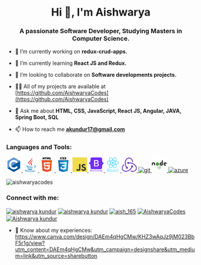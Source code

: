 <h1 align="center">Hi 👋, I'm Aishwarya</h1>
<h3 align="center">A passionate Software Developer, Studying Masters in Computer Science.</h3>

- 🔭 I’m currently working on **redux-crud-apps.**

- 🌱 I’m currently learning **React JS and Redux.**

- 👯 I’m looking to collaborate on **Software developments projects.**

- 👨‍💻 All of my projects are available at [https://github.com/AishwaryaCodes](https://github.com/AishwaryaCodes)

- 💬 Ask me about **HTML, CSS, JavaScript, React JS, Angular, JAVA, Spring Boot, SQL**

- 📫 How to reach me **akundur17@gmail.com**

<h3 align="left">Languages and Tools:</h3>
    <p align="left">
        <a href="https://www.cprogramming.com/" target="_blank">
            <img src="https://raw.githubusercontent.com/devicons/devicon/master/icons/c/c-original.svg" alt="c"
                width="40" height="40" /> </a> <a href="https://www.java.com" target="_blank"> <img
                src="https://raw.githubusercontent.com/devicons/devicon/master/icons/java/java-original.svg" alt="java"
                width="40" height="40" /> </a> <a href="https://www.w3.org/html/" target="_blank"> <img
                src="https://raw.githubusercontent.com/devicons/devicon/master/icons/html5/html5-original-wordmark.svg"
                alt="html5" width="40" height="40" /> </a> <a href="https://www.w3schools.com/css/" target="_blank"> <img
                src="https://raw.githubusercontent.com/devicons/devicon/master/icons/css3/css3-original-wordmark.svg"
                alt="css3" width="40" height="40" /> </a> <a href="https://developer.mozilla.org/en-US/docs/Web/JavaScript" target="_blank"> <img
                src="https://raw.githubusercontent.com/devicons/devicon/master/icons/javascript/javascript-original.svg"
                alt="javascript" width="40" height="40" /> </a><a href="https://getbootstrap.com" target="_blank"> <img
                src="https://raw.githubusercontent.com/devicons/devicon/master/icons/bootstrap/bootstrap-plain-wordmark.svg"
                alt="bootstrap" width="40" height="40" /> </a><a href="https://reactjs.org/" target="_blank"> <img
                src="https://raw.githubusercontent.com/devicons/devicon/master/icons/react/react-original-wordmark.svg"
                alt="react" width="40" height="40" /> </a> <a href="https://redux.js.org" target="_blank"> <img
                src="https://raw.githubusercontent.com/devicons/devicon/master/icons/redux/redux-original.svg"
                alt="redux" width="40" height="40" /> </a><a href="https://git-scm.com/" target="_blank"> <img
                src="https://www.vectorlogo.zone/logos/git-scm/git-scm-icon.svg" alt="git" width="40" height="40" /> </a> <a href="https://sass-lang.com"target="_blank"> <imgsrc="https://raw.githubusercontent.com/devicons/devicon/master/icons/sass/sass-original.svg" alt="sass"
                width="40" height="40" /> </a><a href="https://nodejs.org" target="_blank"> <img
                src="https://raw.githubusercontent.com/devicons/devicon/master/icons/nodejs/nodejs-original-wordmark.svg"
                alt="nodejs" width="40" height="40" /> </a> <a href="https://azure.microsoft.com/en-in/" target="_blank"> <img
                src="https://www.vectorlogo.zone/logos/microsoft_azure/microsoft_azure-icon.svg" alt="azure" width="40"
                height="40" /> </a> </p>        
   
<p><img align="center" src="https://github-readme-stats.vercel.app/api/top-langs?username=aishwaryacodes&show_icons=true&locale=en&layout=compact" alt="aishwaryacodes" /></p>

<h3 align="left">Connect with me:</h3>
                <p align="left">
                <a href="https://www.linkedin.com/in/aishwarya-kundur-3454a6207/" target="blank"><img align="center" src="https://raw.githubusercontent.com/rahuldkjain/github-profile-readme-generator/master/src/images/icons/Social/linked-in-alt.svg" alt="aishwarya kundur" height="30" width="40" /></a>
                <a href="https://www.facebook.com/aishwarya.kundur.3/" target="blank"><img align="center" src="https://raw.githubusercontent.com/rahuldkjain/github-profile-readme-generator/master/src/images/icons/Social/facebook.svg" alt="aishwarya kundur" height="30" width="40" /></a>
                <a href="https://www.instagram.com/aish165_/" target="blank"><img align="center" src="https://raw.githubusercontent.com/rahuldkjain/github-profile-readme-generator/master/src/images/icons/Social/instagram.svg" alt="aish_165" height="30" width="40" /></a>
                <a href="https://github.com/AishwaryaCodes" target="blank"><img align="center" src="https://raw.githubusercontent.com/rahuldkjain/github-profile-readme-generator/master/src/images/icons/Social/github.svg" alt="AishwaryaCodes" height="30" width="40" /></a>
                <a href="https://twitter.com/AishwaryaKundur" target="blank"><img align="center" src="https://raw.githubusercontent.com/rahuldkjain/github-profile-readme-generator/master/src/images/icons/Social/twitter.svg" alt="Aishwarya kundur" height="30" width="40" /></a>           
           </p> 

- 📄 Know about my experiences: https://www.canva.com/design/DAEm4qHgCMw/KHZ3wAqJz9jM023BbF5r1g/view?utm_content=DAEm4qHgCMw&utm_campaign=designshare&utm_medium=link&utm_source=sharebutton

